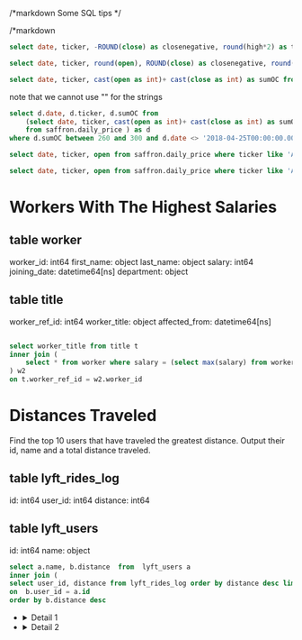/*markdown
Some SQL tips
*/

/*markdown
```sql
select date, ticker, -ROUND(close) as closenegative, round(high*2) as twohight from saffron.daily_price limit 2

select date, ticker, round(open), ROUND(close) as closenegative, round(high*2) as twohight from saffron.daily_price where close <open limit 2 

select date, ticker, cast(open as int)+ cast(close as int) as sumOC from saffron.daily_price where sumOC > 200 limit 2
```

note that we cannot use "" for the strings

```sql
select d.date, d.ticker, d.sumOC from 
    (select date, ticker, cast(open as int)+ cast(close as int) as sumOC
    from saffron.daily_price ) as d 
where d.sumOC between 260 and 300 and d.date <> '2018-04-25T00:00:00.000Z' and ticker is not NULL and ticker in ('A','F', 'FB')  limit 2
```
```sql
select date, ticker, open from saffron.daily_price where ticker like 'AB%' order by close limit 2

select date, ticker, open from saffron.daily_price where ticker like 'AB%' order by close limit 2
```


# Workers With The Highest Salaries
## table worker
worker_id: int64 
first_name: object 
last_name: object 
salary: int64 
joining_date: datetime64[ns] 
department: object 
## table title
worker_ref_id: int64 
worker_title: object 
affected_from: datetime64[ns] 

```sql

select worker_title from title t
inner join (
    select * from worker where salary = (select max(salary) from worker)
) w2
on t.worker_ref_id = w2.worker_id
```

# Distances Traveled
Find the top 10 users that have traveled the greatest distance. Output their id, name and a total distance traveled.

## table lyft_rides_log
id: int64 user_id: int64 distance: int64
## table lyft_users
id: int64 name: object
```sql
select a.name, b.distance  from  lyft_users a
inner join (
select user_id, distance from lyft_rides_log order by distance desc limit 10) b
on  b.user_id = a.id
order by b.distance desc
```

- <details><summary>Detail 1</summary>

     - Detail 1.1
     - Detail 1.2

- <details><summary>Detail 2</summary>

     - Detail 2.1
     - Detail 2.2

</details>
</details>